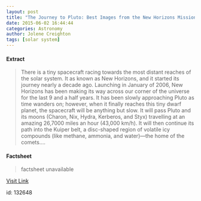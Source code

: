 ```yaml
---
layout: post
title: "The Journey to Pluto: Best Images from the New Horizons Mission"
date: 2015-06-02 16:44:44
categories: Astronomy
author: Jolene Creighton
tags: [solar system]
---
```



#### Extract
>There is a tiny spacecraft racing towards the most distant reaches of the solar system. It as known as New Horizons, and it started its journey nearly a decade ago. Launching in January of 2006, New Horizons has been making its way across our corner of the universe for the last 9 and a half years. It has been slowly approaching Pluto as time wanders on; however, when it finally reaches this tiny dwarf planet, the spacecraft will be anything but slow. It will pass Pluto and its moons (Charon, Nix, Hydra, Kerberos, and Styx) travelling at an amazing 26,7000 miles an hour (43,000 km/h). It will then continue its path into the Kuiper belt, a disc-shaped region of volatile icy compounds (like methane, ammonia, and water)—the home of the comets....

#### Factsheet
>factsheet unavailable

[Visit Link](http://www.fromquarkstoquasars.com/the-journey-to-pluto-best-images-from-the-new-horizons-mission/)

id:  132648


